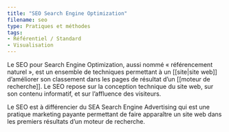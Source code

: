 ```yaml
---
title: "SEO Search Engine Optimization"
filename: seo
type: Pratiques et méthodes
tags:
- Référentiel / Standard
- Visualisation
---
```


Le SEO pour Search Engine Optimization, aussi nommé « référencement naturel », est un ensemble de techniques permettant à un [[site|site web]] d’améliorer son classement dans les pages de résultat d’un [[moteur de recherche]]. Le SEO repose sur la conception technique du site web, sur son contenu informatif, et sur l’affluence des visiteurs. 

Le SEO est à différencier du SEA Search Engine Advertising qui est une pratique marketing payante permettant de faire apparaître un site web dans les premiers résultats d’un moteur de recherche.

